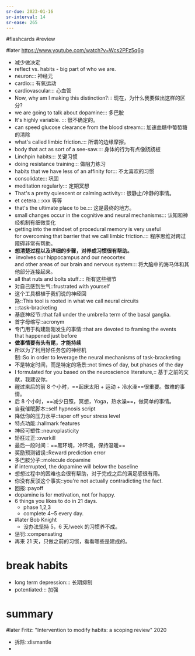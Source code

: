 ```yaml
---
sr-due: 2023-01-16
sr-interval: 14
sr-ease: 265
---
```


#flashcards 
#review

#later https://www.youtube.com/watch?v=Wcs2PFz5q6g
- 减少做决定
- reflect  vs. habits - big part of who we are.
- neuron::: 神经元 <!--SR:!2023-01-22,17,245!2023-01-17,13,245-->
- cardio::: 有氧运动 <!--SR:!2023-02-09,28,250!2023-01-14,4,205-->
- cardiovascular::: 心血管 <!--SR:!2023-01-22,13,210!2023-01-14,3,165-->
- Now, why am I making this distinction?::: 现在，为什么我要做出这样的区分? <!--SR:!2023-01-14,12,250!2023-01-26,17,225-->
- we are going to talk about dopamine::: 多巴胺 <!--SR:!2023-02-11,29,250!2023-01-14,4,230-->
- It's highly variable. ::: 很不确定的。 <!--SR:!2023-01-20,15,245!2023-01-16,10,205-->
- can speed glucose clearance from the blood stream::: 加速血糖中葡萄糖的清除 <!--SR:!2023-02-01,21,230!2023-01-31,20,225-->
- what's called limbic friction.::: 所谓的边缘摩擦。 <!--SR:!2023-01-14,12,250!2023-01-21,12,205-->
- body that act as sort of a see-saw.::: 身体的行为有点像跷跷板 <!--SR:!2023-01-18,14,245!2023-01-27,18,225-->
- Linchpin habits::: 关键习惯 <!--SR:!2023-01-18,14,245!2023-01-17,8,185-->
- doing resistance training::: 做阻力练习 <!--SR:!2023-01-30,20,250!2023-01-31,22,245-->
- habits that we have less of an affinity for::: 不太喜欢的习惯 <!--SR:!2023-01-14,12,250!2023-01-14,1,130-->
- consolidate::: 巩固 <!--SR:!2023-01-14,12,250!2023-01-15,13,265-->
- meditation regularly::: 定期冥想 <!--SR:!2023-02-01,23,265!2023-01-24,15,225-->
- That's a pretty quiescent or calming activity::: 很静止/冷静的事情。 <!--SR:!2023-01-16,12,245!2023-01-15,12,245-->
- et cetera.:::xxx 等等 <!--SR:!2023-02-09,27,245!2023-01-28,18,225-->
- that's the ultimate place to be.::: 这是最终的地方。 <!--SR:!2023-01-26,16,230!2023-01-24,15,225-->
- small changes occur in the cognitive and neural mechanisms::: 认知和神经机制有细微变化 <!--SR:!2023-01-15,12,245!2023-01-16,10,205-->
- getting into the mindset of procedural memory is very useful for overcoming that barrier that we call limbic friction.::: 程序思维对跨过障碍非常有帮助。 <!--SR:!2023-02-14,32,250!2023-01-15,12,245-->
- **想清楚过程以及详细的步骤，对养成习惯很有帮助。**
-  involves our hippocampus and our neocortex and other areas of our brain and nervous system::: 将大脑中的海马体和其他部分连接起来。 <!--SR:!2023-01-25,16,210!2023-01-15,9,185-->
- all that nuts and bolts stuff.::: 所有这些细节 <!--SR:!2023-01-15,13,265!2023-01-15,9,185-->
- 对自己感到生气::frustrated with yourself <!--SR:!2023-01-22,13,192-->
- 这个工具根植于我们说的神经回路::This tool is rooted in what we call neural circuits <!--SR:!2023-01-13,10,232-->
- :::task-bracketing <!--SR:!2023-01-30,21,252!2023-01-16,12,232-->
- 基底神经节::that fall under the umbrella term of the basal ganglia. <!--SR:!2023-01-18,9,192-->
- 首字母缩写::acronym <!--SR:!2023-01-15,6,152-->
- 专门用于构建刚刚发生的事情::that are devoted to framing the events that happened just before <!--SR:!2023-01-14,2,152-->
- **做事情要有头有尾，才能持续**
- 所以为了利用好任务包的神经机制::So in order to leverage the neural mechanisms of task-bracketing <!--SR:!2023-01-23,14,212-->
- 不是特定时间，而是特定的场景::not times of day, but phases of the day <!--SR:!2023-01-20,15,232-->
- I formulated for you based on the neuroscience literature,:: 基于之前的文献，我建议你。 <!--SR:!2023-01-17,13,232-->
- 醒过来后的前 8 个小时，==起床太阳 + 运动 + 冷水澡==很重要。做难的事情。
- 后 8 个小时，==减少日照，冥想，Yoga，热水澡==，做简单的事情。
- 自我催眠脚本::self hypnosis script <!--SR:!2023-01-13,3,152-->
- 降低你的压力水平::taper off your stress level <!--SR:!2023-01-22,13,192-->
- 特点功能::hallmark features <!--SR:!2023-01-16,4,130-->
- 神经可塑性::neuroplasticity <!--SR:!2023-01-19,10,192-->
- 矫枉过正::overkill <!--SR:!2023-01-14,12,232-->
- 最后一段时间：==黑环境，冷环境，保持温暖==
- 奖励预测错误::Reward prediction error <!--SR:!2023-01-18,14,232-->
- 多巴胺分子::molecule dopamine <!--SR:!2023-01-19,10,192-->
- if interrupted, the dopamine will below the baseline
- 想想过程中的困难也会很有帮助，对于完成之后的满足感很有用。
- 你没有反驳这个事实::you're not actually contradicting the fact. <!--SR:!2023-01-14,3,167-->
- 回报::payoff <!--SR:!2023-01-21,12,207-->
- dopamine is for motivation, not for happy.
- 6 things you likes to do in 21 days.
	- phase 1,2,3
	- complete 4~5 every day.
- #later Bob Knight
	- 没办法坚持 5，6 天/week 的习惯养不成。
- 惩罚::compensating <!--SR:!2023-01-14,2,147-->
- 再来 21 天，只做之前的习惯，看看哪些是建成的。
# break habits
- long term depression::: 长期抑制 <!--SR:!2023-01-29,19,227!2023-01-27,18,227-->
- potentiated::: 加强 <!--SR:!2023-01-19,7,187!2023-01-14,5,187-->

# summary
#later Fritz: "Intervention to modify habits: a scoping review"      2020


- 拆除::dismantle <!--SR:!2023-01-16,4,147-->
- 


